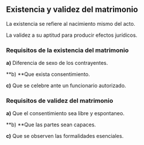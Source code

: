 ## Existencia y validez del matrimonio

La existencia se refiere al nacimiento mismo del acto. 

La validez a su aptitud para producir efectos jurídicos.

### Requisitos de la existencia del matrimonio

**a)** Diferencia de sexo de los contrayentes.

**b) **Que exista consentimiento.

**c)** Que se celebre ante un funcionario autorizado.

### Requisitos de validez del matrimonio

**a)** Que el consentimiento sea libre y espontaneo.

**b) **Que las partes sean capaces.

**c)** Que se observen las formalidades esenciales.
